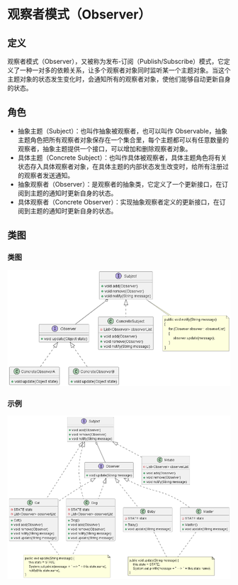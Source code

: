 # 观察者模式（Observer）

## 定义

观察者模式（Observer），又被称为发布-订阅（Publish/Subscribe）模式，它定义了一种一对多的依赖关系，让多个观察者对象同时监听某一个主题对象。当这个主题对象的状态发生变化时，会通知所有的观察者对象，使他们能够自动更新自身的状态。

## 角色

- 抽象主题（Subject）：也叫作抽象被观察者，也可以叫作 Observable，抽象主题角色把所有观察者对象保存在一个集合里，每个主题都可以有任意数量的观察者，抽象主题提供一个接口，可以增加和删除观察者对象。
- 具体主题（Concrete Subject）：也叫作具体被观察者，具体主题角色将有关状态存入具体观察者对象，在具体主题的内部状态发生改变时，给所有注册过的观察者发送通知。
- 抽象观察者（Observer）：是观察者的抽象类，它定义了一个更新接口，在订阅到主题的通知时更新自身的状态。
- 具体观察者（Concrete Observer）：实现抽象观察者定义的更新接口，在订阅到主题的通知时更新自身的状态。

## 类图

### 类图

![观察者模式（Observer）](src/main/resources/static/diagram.png '观察者模式（Observer）')

### 示例

![观察者模式（Observer）](src/main/resources/static/diagram-demo.png '观察者模式（Observer）')
